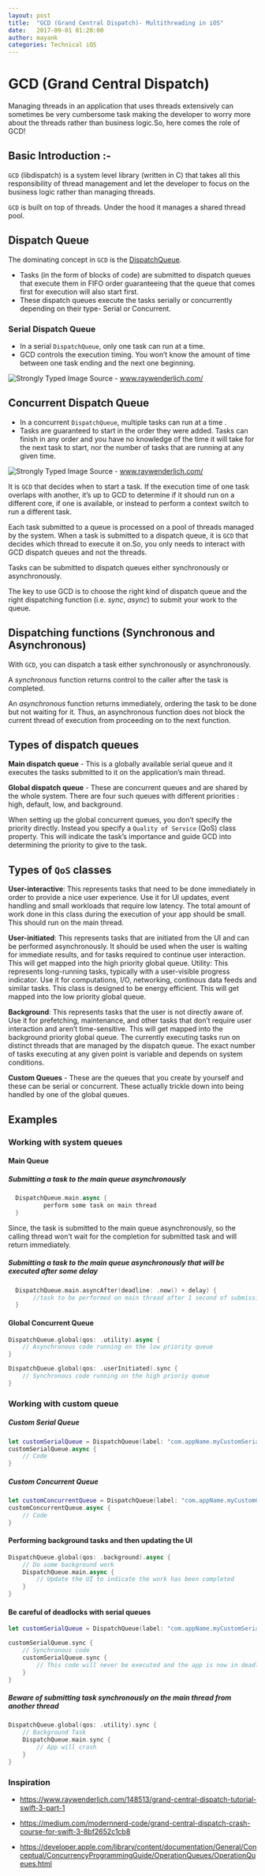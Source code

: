 ```yaml
---
layout: post
title:  "GCD (Grand Central Dispatch)- Multithreading in iOS"
date:   2017-09-01 01:20:00
author: mayank
categories: Technical iOS
---
```

# GCD (Grand Central Dispatch)

Managing threads in an application that uses threads extensively can sometimes be very cumbersome task making the developer to worry more about the threads rather than business logic.So, here comes the role of GCD!

## Basic Introduction :-
`GCD` (libdispatch) is a system level library (written in C) that takes all this responsibility of thread management and let the developer to focus on the business logic rather than managing threads.

`GCD` is built on top of threads. Under the hood it manages a shared thread pool.


## Dispatch Queue
The dominating concept in `GCD` is the [DispatchQueue](https://developer.apple.com/library/content/documentation/General/Conceptual/ConcurrencyProgrammingGuide/OperationQueues/OperationQueues.html).
- Tasks (in the form of blocks of code) are submitted to dispatch queues that execute them in FIFO order guaranteeing that the queue that comes first for execution will also start first.
- These dispatch queues execute the tasks serially or concurrently depending on their type- Serial or Concurrent.

### Serial Dispatch Queue
- In a serial `DispatchQueue`, only one task can run at a time.
- GCD controls the execution timing. You won’t know the amount of time between one task ending and the next one beginning.

![Strongly Typed]({{https://koenig-media.raywenderlich.com/uploads/2014/09/Serial-Queue-Swift.png)
  Image Source - www.raywenderlich.com/

## Concurrent Dispatch Queue
- In a concurrent `DispatchQueue`, multiple tasks can run at a time .
- Tasks are guaranteed to start in the order they were added. Tasks can finish in any order and you have no knowledge of the time it will take for the next task to start, nor the number of tasks that are running at any given time.

![Strongly Typed]({{https://koenig-media.raywenderlich.com/uploads/2014/09/Concurrent-Queue-Swift.png)
  Image Source - www.raywenderlich.com/

  It is `GCD` that decides when to start a task. If the execution time of one task overlaps with another, it’s up to GCD to determine if it should run on a different core, if one is available, or instead to perform a context switch to run a different task.

  Each task submitted to a queue is processed on a pool of threads managed by the system.
  When a task is submitted to a dispatch queue, it is `GCD` that decides which thread to execute it on.So, you only needs to interact with GCD dispatch queues and not the threads.

  Tasks can be submitted to dispatch queues either synchronously or asynchronously.

  The key to use GCD is to choose the right kind of dispatch queue and the right dispatching function (i.e. _sync_, _async_) to submit your work to the queue.

  ## Dispatching functions (Synchronous and Asynchronous)
  With `GCD`, you can dispatch a task either synchronously or asynchronously.

  A _synchronous_ function returns control to the caller after the task is completed.

  An _asynchronous_ function returns immediately, ordering the task to be done but not waiting for it. Thus, an asynchronous function does not block the current thread of execution from proceeding on to the next function.

  ## Types of dispatch queues

**Main dispatch queue** - This is a globally available serial queue and it executes the tasks submitted to it on the application’s main thread.

**Global dispatch queue** - These are concurrent queues and are shared by the whole system. There are four such queues with different priorities : high, default, low, and background.

When setting up the global concurrent queues, you don’t specify the priority directly. Instead you specify a `Quality of Service` (QoS) class property. This will indicate the task’s importance and guide GCD into determining the priority to give to the task.

## Types of `QoS` classes
**User-interactive**: This represents tasks that need to be done immediately in order to provide a nice user experience. Use it for UI updates, event handling and small workloads that require low latency. The total amount of work done in this class during the execution of your app should be small. This should run on the main thread.

**User-initiated**: This represents tasks that are initiated from the UI and can be performed asynchronously. It should be used when the user is waiting for immediate results, and for tasks required to continue user interaction. This will get mapped into the high priority global queue.
Utility: This represents long-running tasks, typically with a user-visible progress indicator. Use it for computations, I/O, networking, continous data feeds and similar tasks. This class is designed to be energy efficient. This will get mapped into the low priority global queue.

**Background**: This represents tasks that the user is not directly aware of. Use it for prefetching, maintenance, and other tasks that don’t require user interaction and aren’t time-sensitive. This will get mapped into the background priority global queue.
The currently executing tasks run on distinct threads that are managed by the dispatch queue. The exact number of tasks executing at any given point is variable and depends on system conditions.

**Custom Queues** - These are the queues that you create by yourself and these can be serial or concurrent. These actually trickle down into being handled by one of the global queues.

## Examples

### Working with system queues

#### Main Queue
##### Submitting a task to the main queue asynchronously

```swift
  DispatchQueue.main.async {
          perform some task on main thread
  }
```

Since, the task is submitted to the main queue asynchronously, so the calling thread won’t wait for the completion for submitted task and will return immediately.

##### Submitting a task to the main queue asynchronously that will be executed after some delay

```swift
  DispatchQueue.main.asyncAfter(deadline: .now() + delay) {
       //task to be performed on main thread after 1 second of submission
  }
```

#### Global Concurrent Queue

```swift
DispatchQueue.global(qos: .utility).async {
    // Asynchronous code running on the low priority queue
}

DispatchQueue.global(qos: .userInitiated).sync {
    // Synchronous code running on the high prioriy queue
}
```

### Working with custom queue

##### Custom Serial Queue

```swift
let customSerialQueue = DispatchQueue(label: "com.appName.myCustomSerialQueue")
customSerialQueue.async {
    // Code
}
```

##### Custom Concurrent Queue
```swift
let customConcurrentQueue = DispatchQueue(label: "com.appName.myCustomConcurrentQueue", attributes: .concurrent)
customConcurrentQueue.async {
    // Code
}
```

#### Performing background tasks and then updating the UI

```swift
DispatchQueue.global(qos: .background).async {
    // Do some background work
    DispatchQueue.main.async {
        // Update the UI to indicate the work has been completed
    }
}
```

#### Be careful of deadlocks with serial queues

```swift
let customSerialQueue = DispatchQueue(label: "com.appName.myCustomSerialQueue")

customSerialQueue.sync {
    // Synchronous code
    customSerialQueue.sync {
        // This code will never be executed and the app is now in deadlock
    }
}
```

##### Beware of submitting task synchronously on the main thread from another thread

```swift
DispatchQueue.global(qos: .utility).sync {
    // Background Task
    DispatchQueue.main.sync {
        // App will crash
    }
}
```

### Inspiration

- https://www.raywenderlich.com/148513/grand-central-dispatch-tutorial-swift-3-part-1

- https://medium.com/modernnerd-code/grand-central-dispatch-crash-course-for-swift-3-8bf2652c1cb8

- https://developer.apple.com/library/content/documentation/General/Conceptual/ConcurrencyProgrammingGuide/OperationQueues/OperationQueues.html

